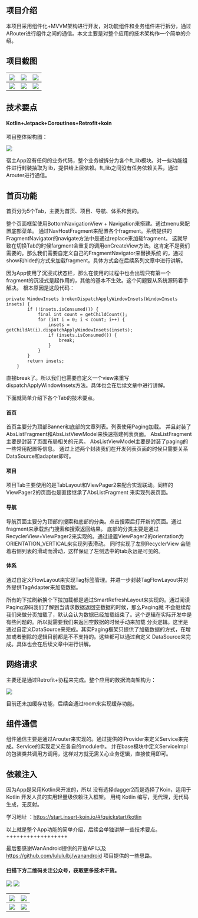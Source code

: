 ## 项目介绍

本项目采用组件化+MVVM架构进行开发，对功能组件和业务组件进行拆分，通过ARouter进行组件之间的通信。本文主要是对整个应用的技术架构作一个简单的介绍。

## 项目截图

![](source/home.png) |![](source/project.png) | ![](source/navigation.png)
:-------------------------:|:-------------------------:|:-------------------------:
![](source/search.png) |![](source/tree.png) | ![](source/webview.png)

## 技术要点

####  Kotlin+Jetpack+Coroutines+Retrofit+koin

项目整体架构图：

![](source/architecture.jpg)

宿主App没有任何的业务代码，整个业务被拆分为各个ft_lib模块。对一些功能组件进行封装抽取为lib，提供给上层依赖。ft_lib之间没有任务依赖关系，通过Arouter进行通信。

## 首页功能
首页分为5个Tab，主要为首页、项目、导航、体系和我的。

整个页面框架使用BottomNavigationView + Navigation来搭建。通过menu来配置底部菜单。
通过NavHostFragment来配置各个fragment。系统提供的FragmentNavigator的navigate方法中是通过replace来加载fragment。
这就导致在切换Tab的时候fargment会重复的调用onCreateView方法。这肯定不是我们需要的。那么我们需要自定义自己的FragmentNavigator来替换系统
的，通过show和hide的方式来加载fragment。具体方式会在后续系列文章中进行讲解。

因为App使用了沉浸式状态栏，那么在使用的过程中也会出现只有第一个fragment的沉浸式是起作用的，其他的基本不生效。这个问题要从系统源码着手解决。
根本原因是这段代码：

```
private WindowInsets brokenDispatchApplyWindowInsets(WindowInsets insets) {
        if (!insets.isConsumed()) {
            final int count = getChildCount();
            for (int i = 0; i < count; i++) {
                insets = getChildAt(i).dispatchApplyWindowInsets(insets);
                if (insets.isConsumed()) {
                    break;
                }
            }
        }
        return insets;
    }
```
直接break了。所以我们也需要自定义一个view来重写dispatchApplyWindowInsets方法。具体也会在后续文章中进行讲解。


下面就简单介绍下各个Tab的技术要点。

#### 首页
首页主要分为顶部Banner和底部的文章列表。列表使用Paging加载。
并且封装了AbsListFragment和AbsListViewModel来快速搭建列表页面。
AbsListFragment主要是封装了页面布局相关的元素。
AbsListViewModel主要是封装了paging的一些常用配置等信息。
通过上述两个封装我们在开发列表页面的时候只需要关系DataSource和adapter即可。

#### 项目
项目Tab主要使用的是TabLayout和ViewPager2来配合实现联动。同样的ViewPager2的页面也是直接继承了AbsListFragment
来实现列表页面。

#### 导航
导航页面主要分为顶部的搜索和底部的分类。点击搜索后打开新的页面。通过fragment来承载热门搜索和搜索返回结果。
底部的分类主要是通过RecyclerView+ViewPager2来实现的。通过设置ViewPager2的orientation为ORIENTATION_VERTICAL来实现列表滑动。
同时实现了左侧RecyclerView 会随着右侧列表的滑动而滑动，这样保证了左侧选中的tab永远是可见的。

#### 体系
通过自定义FlowLayout来实现Tag标签管理。并进一步封装TagFlowLayout并对外提供TagAdapter来加载数据。


所有的下拉刷新换个下拉加载都是通过SmartRefreshLayout来实现的。通过阅读Paging源码我们了解到当请求数据返回空数据的时候，那么Paging就
不会继续帮我们来做分页加载了，默认会认为数据已经加载结束了。这个逻辑在实际开发中是有些问题的。所以就需要我们来返回空数据的时候手动来加载
分页逻辑。这里是通过自定义DataSource来完成。其实Paging框架只提供了加载数据的方式，在增加或者删除的逻辑目前都是不不支持的。这些都可以通过自定义
DataSource来完成。具体也会在后续文章中进行讲解。


## 网络请求
主要还是通过Retrofit+协程来完成。整个应用的数据流向架构为：


![](source/dataFlow.jpg)

目前还未加缓存功能，后续会通过room来实现缓存功能。


## 组件通信

组件通信主要是通过Arouter来实现的。通过提供的IProvider来定义Service来完成。Service的实现定义在各自的module中。
并在base模块中定义ServiceImpl的包装类共调用方调用，这样对方就无需关心业务逻辑，直接使用即可。

## 依赖注入
因为App是采用Kotlin来开发的，所以 没有选择dagger2而是选择了Koin，适用于 Kotlin 开发人员的实用轻量级依赖注入框架。
用纯 Kotlin 编写，无代理，无代码生成，无反射。

学习地址 ：https://start.insert-koin.io/#/quickstart/kotlin

以上就是整个App功能的简单介绍，后续会单独讲解一些技术要点。
++++++++++++++++++

最后要感谢WanAndroid提供的开放API以及
https://github.com/lulululbj/wanandroid 项目提供的一些思路。

#### 扫描下方二维码关注公众号，获取更多技术干货。

![](source/qrcode.jpg)
![](source/serachwx.png)


![](source/home.png) |![](source/project.png) |
:-------------------------:|:-------------------------:|
![](source/search.png) |![](source/tree.png) | 